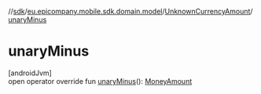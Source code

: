 //[sdk](../../../index.md)/[eu.epicompany.mobile.sdk.domain.model](../index.md)/[UnknownCurrencyAmount](index.md)/[unaryMinus](unary-minus.md)

# unaryMinus

[androidJvm]\
open operator override fun [unaryMinus](unary-minus.md)(): [MoneyAmount](../-money-amount/index.md)
